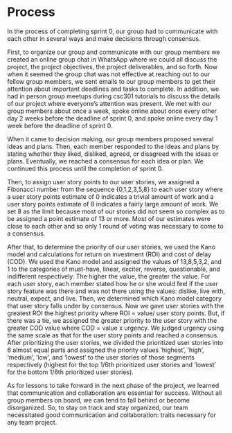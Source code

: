 # Process

In the process of completing sprint 0, our group had to communicate with each other in several ways and make decisions through consensus. 

First, to organize our group and communicate with our group members we created an online group chat in WhatsApp where we could all discuss the project, the project objectives, the project deliverables, and so forth. Now when it seemed the group chat was not effective at reaching out to our fellow group members, we sent emails to our group members to get their attention about important deadlines and tasks to complete. In addition, we had in person group meetups during csc301 tutorials to discuss the details of our project where everyone’s attention was present. We met with our group members about once a week, spoke online about once every other day 2 weeks before the deadline of sprint 0, and spoke online every day 1 week before the deadline of sprint 0.  

When it came to decision making, our group members proposed several ideas and plans. Then, each member responded to the ideas and plans by stating whether they liked, disliked, agreed, or disagreed with the ideas or plans. Eventually, we reached a consensus for each idea or plan. We continued this process until the completion of sprint 0.

Then, to assign user story points to our user stories, we assigned a Fibonacci number from the sequence {0,1,2,3,5,8} to each user story where a user story points estimate of 0 indicates a trivial amount of work and a user story points estimate of 8 indicates a fairly large amount of work. We set 8 as the limit because most of our stories did not seem so complex as to be assigned a point estimate of 13 or more. Most of our estimates were close to each other and so only 1 round of voting was necessary to come to a consensus. 

After that, to determine the priority of our user stories, we used the Kano model and calculations for return on investment (ROI) and cost of delay (COD). We used the Kano model and assigned the values of 13,8,5,3,2, and 1 to the categories of must-have, linear, exciter, reverse, questionable, and indifferent respectively. The higher the value, the greater the value. For each user story, each member stated how he or she would feel if the user story feature was there and was not there using the values: dislike, live with, neutral, expect, and live. Then, we determined which Kano model category that user story falls under by consensus. Now we gave user stories with the greatest ROI the highest priority where ROI = value/ user story points. But, if there was a tie, we assigned the greater priority to the user story with the greater COD value where COD = value x urgency. We judged urgency using the same scale as that for the user story points and reached a consensus. After prioritizing the user stories, we divided the prioritized user stories into 6 almost equal parts and  assigned the priority values ‘highest’, ‘high’, ‘medium’, ‘low’, and ‘lowest’ to the user stories of those segments respectively (highest for the top 1/6th prioritized user stories and ‘lowest’ for the bottom 1/6th prioritized user stories).  

As for lessons to take forward in the next phase of the project, we learned that communication and collaboration are essential for success. Without all group members on board, we can tend to fall behind or become disorganized. So, to stay on track and stay organized, our team necessitated good communication and collaboration: traits necessary for any team project.
